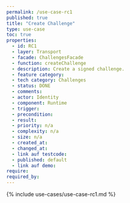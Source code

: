 ```yaml
---
permalink: /use-case-rc1
published: true
title: "Create Challenge"
type: use-case
toc: true
properties:
  - id: RC1
  - layer: Transport
  - facade: ChallengesFacade
  - function: createChallenge
  - description: Create a signed challenge.
  - feature category:
  - tech category: Challenges
  - status: DONE
  - comments:
  - actor: Identity
  - component: Runtime
  - trigger:
  - precondition:
  - result:
  - priority: n/a
  - complexity: n/a
  - size: n/a
  - created_at:
  - changed_at:
  - link auf testcode:
  - published: default
  - link auf demo:
require:
required_by:
---
```


{% include use-cases/use-case-rc1.md %}
